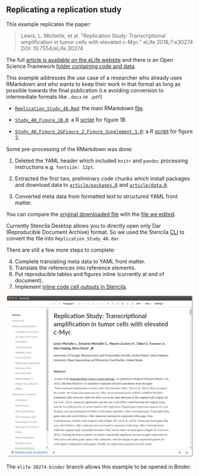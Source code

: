 ## Replicating a replication study

This example replicates the paper:

> Lewis, L. Michelle, et al. "Replication Study: Transcriptional amplification in tumor cells with elevated c-Myc." eLife 2018;7:e30274 DOI: 10.7554/eLife.30274

The full [article is available on the eLife website](https://elifesciences.org/articles/30274) and there is an Open Science Framework [folder containing code and data](https://osf.io/mokeb/).

This example addresses the use case of a researcher who already uses RMarkdown and who wants to keep their work in that format as long as possible towards the final publication (i.e avoiding conversion to intermediate formats like `.docx` or `.pdf`)

- [`Replication_Study_48.Rmd`](https://github.com/stencila/examples/blob/master/elife-30274/Replication_Study_48.Rmd): the main RMarkdown [file](https://osf.io/vdrsh). 

- [`Study_48_Figure_1B.R`](https://github.com/stencila/examples/blob/master/elife-30274/Study_48_Figure_1B.R): a R [script](https://osf.io/r9276/) for figure 1B

- [`Study_48_Figure_2&Figure_2_Figure_Supplement_1.R`](https://github.com/stencila/examples/blob/master/elife-30274/Study_48_Figure_2&Figure_2_Figure_Supplement_1.R): a R [script](https://osf.io/egvz9/) for figure 2.


Some pre-processing of the RMarkdown was done:

1. Deleted the YAML header which included `knitr` and `pandoc` processing instructions e.g. `fontsize: 12pt`.

2. Extracted the first two, preliminary code chunks which install packages and download data to [`article/packages.R`](https://github.com/stencila/examples/blob/master/elife-30274/article/packages.R) and [`article/data.R`](https://github.com/stencila/examples/blob/master/elife-30274/article/data.R).

3. Converted meta data from formatted text to structured YAML front matter.

You can compare the [original downloaded file](https://github.com/stencila/examples/blob/master/elife-30274/Replication_Study_48.Rmd)
with the [file we edited](https://github.com/stencila/examples/blob/master/elife-30274/article/article.Rmd).

Currently Stencila Desktop allows you to directly open only Dar (Reproducible Document Archive) format. So we used the Stencila [CLI](https://github.com/stencila/cli) to convert the file into `Replication_Study_48.dar`. 

There are still a few more steps to complete:

4. Complete translating meta data to YAML front matter.
5. Translate the references into reference elements.
6. Put reproducible tables and figures inline (currently at end of document).
7. Implement [inline code cell outputs in Stencila](https://github.com/stencila/stencila/issues/618).


![](screenshot-1.png)

The `elife-30274-binder` branch allows this example to be opened in Binder.


